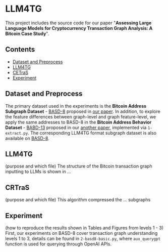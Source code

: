 # LLM4TG

This project includes the source code for our paper "**Assessing Large Language Models for Cryptocurrency Transaction Graph Analysis: A Bitcoin Case Study**". 

## Contents

- [Dataset and Preprocess](#dataset-and-preprocess)
- [LLM4TG](#llm4tg)
- [CETraS](#cetras)
- [Experiment](#experiment)


## Dataset and Preprocess
The primary dataset used in the experiments is the **Bitcoin Address Subgraph Dataset** - [BASD-8](https://www.kaggle.com/datasets/lemonx/basd8) proposed in [our paper](https://ieeexplore.ieee.org/abstract/document/10020980). In addition, to explore the feature differences between graph-level and graph feature-level, we apply the same addresses to BASD-8 in the **Bitcoin Address Behavior Dataset** - [BABD-13](https://www.kaggle.com/datasets/lemonx/babd13) proposed in our [another paper](https://ieeexplore.ieee.org/abstract/document/10375557), implemented via `1-extract.py`. The corresponding LLM4TG format subgraph dataset is also available on [BASD-8](https://www.kaggle.com/datasets/lemonx/basd8).


## LLM4TG
(purpose and which file) The structure of the Bitcoin transaction graph inputting to LLMs is shown in ...


## CRTraS
(purpose and which file) This algorithm compressed the ... subgraphs 


## Experiment
(how to reproduce the results shown in Tables and Figures from levels 1 - 3) First, our experiments on BASD-8 cover transaction graph understanding levels 1 to 3, details can be found in `2-basd8-basic.py`, where `aux_querygpt` function is used for querying through OpenAI APIs.

